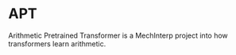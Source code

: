 # APT
Arithmetic Pretrained Transformer is a MechInterp project into how transformers learn arithmetic. 
